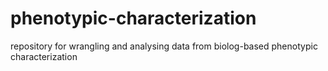 # phenotypic-characterization

repository for wrangling and analysing data from biolog-based phenotypic characterization
